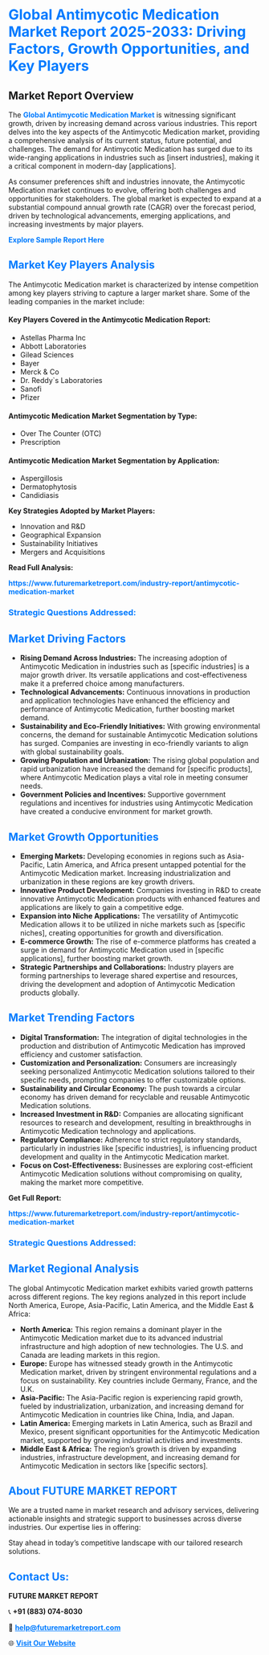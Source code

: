 <h1 style="color: #007BFF;">Global Antimycotic Medication Market Report 2025-2033: Driving Factors, Growth Opportunities, and Key Players</h1>

<section id="overview">
<h2>Market Report Overview</h2>
<p>The <a href="https://www.futuremarketreport.com/industry-report/antimycotic-medication-market" style="color: #007BFF; text-decoration: none;"><strong>Global Antimycotic Medication Market</strong></a> is witnessing significant growth, driven by increasing demand across various industries. This report delves into the key aspects of the Antimycotic Medication market, providing a comprehensive analysis of its current status, future potential, and challenges. The demand for Antimycotic Medication has surged due to its wide-ranging applications in industries such as [insert industries], making it a critical component in modern-day [applications].</p>
<p>As consumer preferences shift and industries innovate, the Antimycotic Medication market continues to evolve, offering both challenges and opportunities for stakeholders. The global market is expected to expand at a substantial compound annual growth rate (CAGR) over the forecast period, driven by technological advancements, emerging applications, and increasing investments by major players.</p>
</section>

<section id="overview">
<p><a href="https://www.futuremarketreport.com/request-sample/reportId=79463" style="color: #007BFF; text-decoration: none;"><strong>Explore Sample Report Here</strong></a></p>
</section>

<section id="key-players">
<h2 style="color: #007BFF;">Market Key Players Analysis</h2>
<p>The Antimycotic Medication market is characterized by intense competition among key players striving to capture a larger market share. Some of the leading companies in the market include:</p>
<h4>Key Players Covered in the Antimycotic Medication Report:</h4>
<ul><li>Astellas Pharma Inc</li><li>Abbott Laboratories</li><li>Gilead Sciences</li><li>Bayer</li><li>Merck &amp; Co</li><li>Dr. Reddy`s Laboratories</li><li>Sanofi</li><li>Pfizer</li></ul>
<h4>Antimycotic Medication Market Segmentation by Type:</h4>
<ul><li>Over The Counter (OTC)</li><li>Prescription</li></ul>

<h4>Antimycotic Medication Market Segmentation by Application:</h4>
<ul><li>Aspergillosis</li><li>Dermatophytosis</li><li>Candidiasis</li></ul>
<p><strong>Key Strategies Adopted by Market Players:</strong></p>
<ul>
<li>Innovation and R&D</li>
<li>Geographical Expansion</li>
<li>Sustainability Initiatives</li>
<li>Mergers and Acquisitions</li>
</ul>
</section>

<section>
<p><strong>Read Full Analysis: </strong></p><a href="https://www.futuremarketreport.com/industry-report/antimycotic-medication-market" style="color: #007BFF; text-decoration: none;"><strong>https://www.futuremarketreport.com/industry-report/antimycotic-medication-market</strong></a>
<h3 style="color: #007BFF;">Strategic Questions Addressed:</h3>
</section>

<section id="driving-factors">
<h2 style="color: #007BFF;">Market Driving Factors</h2>
<ul>
<li><strong>Rising Demand Across Industries:</strong> The increasing adoption of Antimycotic Medication in industries such as [specific industries] is a major growth driver. Its versatile applications and cost-effectiveness make it a preferred choice among manufacturers.</li>
<li><strong>Technological Advancements:</strong> Continuous innovations in production and application technologies have enhanced the efficiency and performance of Antimycotic Medication, further boosting market demand.</li>
<li><strong>Sustainability and Eco-Friendly Initiatives:</strong> With growing environmental concerns, the demand for sustainable Antimycotic Medication solutions has surged. Companies are investing in eco-friendly variants to align with global sustainability goals.</li>
<li><strong>Growing Population and Urbanization:</strong> The rising global population and rapid urbanization have increased the demand for [specific products], where Antimycotic Medication plays a vital role in meeting consumer needs.</li>
<li><strong>Government Policies and Incentives:</strong> Supportive government regulations and incentives for industries using Antimycotic Medication have created a conducive environment for market growth.</li>
</ul>
</section>

<section id="growth-opportunities">
<h2 style="color: #007BFF;">Market Growth Opportunities</h2>
<ul>
<li><strong>Emerging Markets:</strong> Developing economies in regions such as Asia-Pacific, Latin America, and Africa present untapped potential for the Antimycotic Medication market. Increasing industrialization and urbanization in these regions are key growth drivers.</li>
<li><strong>Innovative Product Development:</strong> Companies investing in R&D to create innovative Antimycotic Medication products with enhanced features and applications are likely to gain a competitive edge.</li>
<li><strong>Expansion into Niche Applications:</strong> The versatility of Antimycotic Medication allows it to be utilized in niche markets such as [specific niches], creating opportunities for growth and diversification.</li>
<li><strong>E-commerce Growth:</strong> The rise of e-commerce platforms has created a surge in demand for Antimycotic Medication used in [specific applications], further boosting market growth.</li>
<li><strong>Strategic Partnerships and Collaborations:</strong> Industry players are forming partnerships to leverage shared expertise and resources, driving the development and adoption of Antimycotic Medication products globally.</li>
</ul>
</section>

<section id="trending-factors">
<h2 style="color: #007BFF;">Market Trending Factors</h2>
<ul>
<li><strong>Digital Transformation:</strong> The integration of digital technologies in the production and distribution of Antimycotic Medication has improved efficiency and customer satisfaction.</li>
<li><strong>Customization and Personalization:</strong> Consumers are increasingly seeking personalized Antimycotic Medication solutions tailored to their specific needs, prompting companies to offer customizable options.</li>
<li><strong>Sustainability and Circular Economy:</strong> The push towards a circular economy has driven demand for recyclable and reusable Antimycotic Medication solutions.</li>
<li><strong>Increased Investment in R&D:</strong> Companies are allocating significant resources to research and development, resulting in breakthroughs in Antimycotic Medication technology and applications.</li>
<li><strong>Regulatory Compliance:</strong> Adherence to strict regulatory standards, particularly in industries like [specific industries], is influencing product development and quality in the Antimycotic Medication market.</li>
<li><strong>Focus on Cost-Effectiveness:</strong> Businesses are exploring cost-efficient Antimycotic Medication solutions without compromising on quality, making the market more competitive.</li>
</ul>
</section>

<section>
<p><strong>Get Full Report: </strong></p><a href="https://www.futuremarketreport.com/industry-report/antimycotic-medication-market" style="color: #007BFF; text-decoration: none;"><strong>https://www.futuremarketreport.com/industry-report/antimycotic-medication-market</strong></a>
<h3 style="color: #007BFF;">Strategic Questions Addressed:</h3>
</section>


<section id="regional-analysis">
<h2 style="color: #007BFF;">Market Regional Analysis</h2>
<p>The global Antimycotic Medication market exhibits varied growth patterns across different regions. The key regions analyzed in this report include North America, Europe, Asia-Pacific, Latin America, and the Middle East & Africa:</p>
<ul>
<li><strong>North America:</strong> This region remains a dominant player in the Antimycotic Medication market due to its advanced industrial infrastructure and high adoption of new technologies. The U.S. and Canada are leading markets in this region.</li>
<li><strong>Europe:</strong> Europe has witnessed steady growth in the Antimycotic Medication market, driven by stringent environmental regulations and a focus on sustainability. Key countries include Germany, France, and the U.K.</li>
<li><strong>Asia-Pacific:</strong> The Asia-Pacific region is experiencing rapid growth, fueled by industrialization, urbanization, and increasing demand for Antimycotic Medication in countries like China, India, and Japan.</li>
<li><strong>Latin America:</strong> Emerging markets in Latin America, such as Brazil and Mexico, present significant opportunities for the Antimycotic Medication market, supported by growing industrial activities and investments.</li>
<li><strong>Middle East & Africa:</strong> The region’s growth is driven by expanding industries, infrastructure development, and increasing demand for Antimycotic Medication in sectors like [specific sectors].</li>
</ul>
</section>

<footer>
<h2 style="color: #007BFF;">About FUTURE MARKET REPORT</h2>
<p>We are a trusted name in market research and advisory services, delivering actionable insights and strategic support to businesses across diverse industries. Our expertise lies in offering:</p>

<p>Stay ahead in today’s competitive landscape with our tailored research solutions.</p>

<h2 style="color: #007BFF;">Contact Us:</h2>
<p><strong>FUTURE MARKET REPORT</strong></p>
<p>📞 <strong>+91 (883) 074-8030</strong></p>
<p>📧 <strong><a href="mailto:help@futuremarketreport.com" style="color: #007BFF;">help@futuremarketreport.com</a></strong></p>
<p>🌐 <strong><a href="https://www.futuremarketreport.com/" style="color: #007BFF;">Visit Our Website</a></strong></p>
</footer>